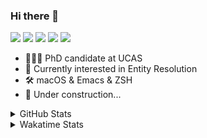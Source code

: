 ### Hi there 👋

[![](https://img.shields.io/badge/-Email-325180?logo=maildotru&logoColor=white&style=flat-square)](mailto:wang@tianshu.me)
[![](https://img.shields.io/badge/-GitHub-black?logo=GitHub&style=flat-square)](https://github.com/tshu-w)
[![](https://img.shields.io/badge/-Telegram-26a5e4?labelColor=fafafa&logo=telegram&style=flat-square)](https://t.me/tshu_w) 
[![](https://img.shields.io/badge/-Twitter-1da1f2?logo=Twitter&logoColor=white&style=flat-square)](https://twitter.com/tshu_w)
[![](https://komarev.com/ghpvc/?username=tshu-w&color=blueviolet&style=flat-square)]()



- 🧑🏻‍🎓 PhD candidate at UCAS
- 🔭 Currently interested in Entity Resolution
- 🛠 macOS & Emacs & ZSH
- 🚧 Under construction...

<details>

<summary>GitHub Stats</summary>

![Tianshu's GitHub stats](https://github-readme-stats.vercel.app/api?username=tshu-w&show_icons=true&theme=buefy&count_private=true)
  
</details>


<details>
  <summary>Wakatime Stats</summary>

  Currently, files accessed by tramp cannot be tracked by wakatime, see https://github.com/wakatime/wakatime-mode/issues/27
  <br>
  
<!--START_SECTION:waka-->
**I'm an Early 🐤** 

```text
🌞 Morning    53 commits     █████░░░░░░░░░░░░░░░░░░░░   20.0% 
🌆 Daytime    153 commits    ██████████████░░░░░░░░░░░   57.74% 
🌃 Evening    53 commits     █████░░░░░░░░░░░░░░░░░░░░   20.0% 
🌙 Night      6 commits      ░░░░░░░░░░░░░░░░░░░░░░░░░   2.26%

```
📅 **I'm Most Productive on Monday** 

```text
Monday       57 commits     █████░░░░░░░░░░░░░░░░░░░░   21.51% 
Tuesday      43 commits     ████░░░░░░░░░░░░░░░░░░░░░   16.23% 
Wednesday    15 commits     █░░░░░░░░░░░░░░░░░░░░░░░░   5.66% 
Thursday     14 commits     █░░░░░░░░░░░░░░░░░░░░░░░░   5.28% 
Friday       39 commits     ███░░░░░░░░░░░░░░░░░░░░░░   14.72% 
Saturday     53 commits     █████░░░░░░░░░░░░░░░░░░░░   20.0% 
Sunday       44 commits     ████░░░░░░░░░░░░░░░░░░░░░   16.6%

```


📊 **This Week I Spent My Time On** 

```text
💬 Programming Languages: 
Org                      6 hrs 55 mins       ██████████░░░░░░░░░░░░░░░   39.93% 
Emacs Lisp               6 hrs 34 mins       █████████░░░░░░░░░░░░░░░░   37.88% 
sh                       3 hrs 25 mins       █████░░░░░░░░░░░░░░░░░░░░   19.79% 
Other                    15 mins             ░░░░░░░░░░░░░░░░░░░░░░░░░   1.5% 
Makefile                 6 mins              ░░░░░░░░░░░░░░░░░░░░░░░░░   0.63%

🔥 Editors: 
Emacs                    13 hrs 54 mins      ████████████████████░░░░░   80.21% 
Zsh                      3 hrs 25 mins       █████░░░░░░░░░░░░░░░░░░░░   19.79%

🐱‍💻 Projects: 
Unknown Project          6 hrs 59 mins       ██████████░░░░░░░░░░░░░░░   40.33% 
emacs                    5 hrs 33 mins       ████████░░░░░░░░░░░░░░░░░   32.08% 
Terminal                 2 hrs 56 mins       ████░░░░░░░░░░░░░░░░░░░░░   16.95% 
ebib                     26 mins             ░░░░░░░░░░░░░░░░░░░░░░░░░   2.59% 
Org                      24 mins             ░░░░░░░░░░░░░░░░░░░░░░░░░   2.35%

💻 Operating System: 
Mac                      17 hrs 11 mins      ████████████████████████░   99.1% 
Linux                    9 mins              ░░░░░░░░░░░░░░░░░░░░░░░░░   0.9%

```

**I Mostly Code in Python** 

```text
Python                   6 repos             ████████░░░░░░░░░░░░░░░░░   31.58% 
JavaScript               3 repos             ████░░░░░░░░░░░░░░░░░░░░░   15.79% 
HTML                     2 repos             ██░░░░░░░░░░░░░░░░░░░░░░░   10.53% 
Emacs Lisp               2 repos             ██░░░░░░░░░░░░░░░░░░░░░░░   10.53% 
TeX                      2 repos             ██░░░░░░░░░░░░░░░░░░░░░░░   10.53%

```



 Last Updated on 18/11/2021
<!--END_SECTION:waka-->
</details>
